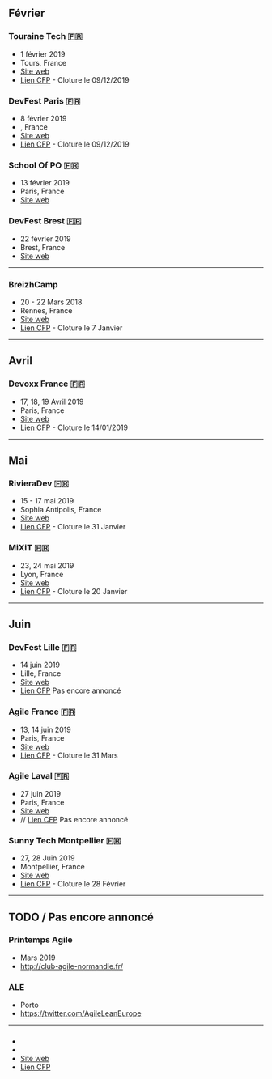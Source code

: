 ## Février

### Touraine Tech 🇫🇷
- 1 février 2019
- Tours, France
- [Site web](touraine.tech)
- [Lien CFP](cfp.touraine.tech/speaker) - Cloture le 09/12/2019

### DevFest Paris 🇫🇷
- 8 février 2019
- , France
- [Site web](devfest.gdgparis.com/)
- [Lien CFP](https://conference-hall.io/public/event/IaNjQ9YK9G4lMIhjvP9C) - Cloture le 09/12/2019

### School Of PO 🇫🇷
- 13 février 2019
- Paris, France
- [Site web](http://2019.schoolofpo.com/)

### DevFest Brest 🇫🇷
- 22 février 2019
- Brest, France
- [Site web](devfest.duboutdumonde.bzh)

---

### BreizhCamp
- 20 - 22 Mars 2018
- Rennes, France
- [Site web](breizhcamp.org/ )
- [Lien CFP](breizhcamp.cfp.io/) - Cloture le 7 Janvier

---

## Avril

### Devoxx France 🇫🇷
- 17, 18, 19 Avril 2019
- Paris, France
- [Site web](https://www.devoxx.fr/)
- [Lien CFP](https://cfp.devoxx.fr/) - Cloture le 14/01/2019
---

## Mai

### RivieraDev 🇫🇷
- 15 - 17 mai 2019
- Sophia Antipolis, France
- [Site web](rivieradev.fr/ )
- [Lien CFP](https://rivieradev-db8f5.firebaseapp.com/public/event/MdKOzN5iWpoAWLEaTX8M) - Cloture le 31 Janvier

### MiXiT 🇫🇷
- 23, 24 mai 2019
- Lyon, France
- [Site web](https://mixitconf.org/)
- [Lien CFP](https://sessionize.com/mixit19/) - Cloture le 20 Janvier

---

## Juin

### DevFest Lille 🇫🇷
- 14 juin 2019
- Lille, France
- [Site web](devfest.gdglille.org/)
- [Lien CFP]() Pas encore annoncé

### Agile France 🇫🇷
- 13, 14 juin 2019
- Paris, France
- [Site web](http://conf.agile-france.org/)
- [Lien CFP](https://devfest.gdglille.org/) - Cloture le 31 Mars

### Agile Laval 🇫🇷
- 27 juin 2019
- Paris, France
- [Site web](http://www.agilelaval.org/)
- // [Lien CFP]() Pas encore annoncé

### Sunny Tech Montpellier 🇫🇷
- 27, 28 Juin 2019
- Montpellier, France
- [Site web](sunny-tech.io/ )
- [Lien CFP](https://conference-hall.io/public/event/dWsbvnSTdg5v1pxwKhLM) - Cloture le 28 Février
---

## TODO / Pas encore annoncé

### Printemps Agile
- Mars 2019
- http://club-agile-normandie.fr/

### ALE
- Porto
- https://twitter.com/AgileLeanEurope

---

###
-
-
- [Site web]()
- [Lien CFP]()
